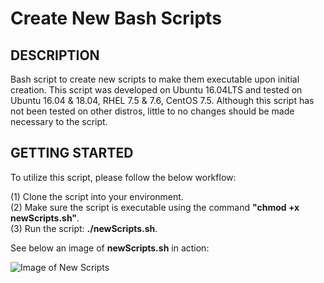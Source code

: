 # Create New Bash Scripts
DESCRIPTION
-
Bash script to create new scripts to make them executable upon initial creation. This script was developed on Ubuntu 16.04LTS and tested on Ubuntu 16.04 & 18.04, RHEL 7.5 & 7.6, CentOS 7.5. Although this script has not been tested on other distros, little to no changes should be made necessary to the script.

GETTING STARTED
-
To utilize this script, please follow the below workflow:

(1) Clone the script into your environment.\
(2) Make sure the script is executable using the command **"chmod +x newScripts.sh"**.\
(3) Run the script: **./newScripts.sh**.

See below an image of **newScripts.sh** in action:

![Image of New Scripts](https://github.com/markusewalker/bash_scripts/blob/master/create-new-bash-scripts/newScripts.jpg)
